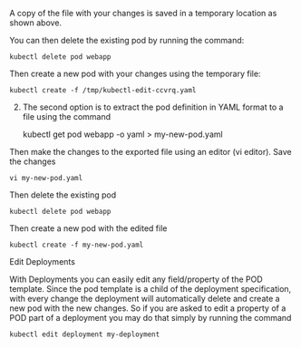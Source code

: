 A copy of the file with your changes is saved in a temporary location as shown above.

You can then delete the existing pod by running the command:

    kubectl delete pod webapp

Then create a new pod with your changes using the temporary file:

    kubectl create -f /tmp/kubectl-edit-ccvrq.yaml

2. The second option is to extract the pod definition in YAML format to a file using the command

    kubectl get pod webapp -o yaml > my-new-pod.yaml

Then make the changes to the exported file using an editor (vi editor). Save the changes

    vi my-new-pod.yaml

Then delete the existing pod

    kubectl delete pod webapp

Then create a new pod with the edited file

    kubectl create -f my-new-pod.yaml

Edit Deployments

With Deployments you can easily edit any field/property of the POD template. Since the pod template is a child of the deployment specification, with every change the deployment will automatically delete and create a new pod with the new changes. So if you are asked to edit a property of a POD part of a deployment you may do that simply by running the command

    kubectl edit deployment my-deployment